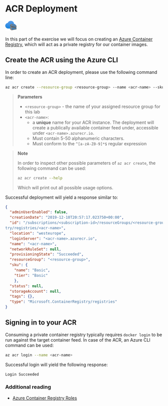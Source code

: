 # ACR Deployment

![acr-logo](./img/acr.svg)

In this part of the exercise we will focus on creating an [Azure Container Registry](https://azure.microsoft.com/en-us/services/container-registry/), which will act as a private registry for our container images.

## Create the ACR using the Azure CLI

In order to create an ACR deployment, please use the following command line:

```bash
az acr create --resource-group <resource-group> --name <acr-name> --sku Basic
```

> **Parameters**
>
> - `<resource-group>` - the name of your assigned resource group for this lab
> - `<acr-name>`:
>   - a **unique** name for your ACR instance. The deployment will create a publically available container feed under, accessible under `<acr-name>.azurecr.io`. 
>   - Must contain 5-50 alphanumeric characters.
>   - Must conform to the `^[a-zA-Z0-9]*$` regular expression

> **Note**
>
> In order to inspect other possible parameters of `az acr create`, the following command can be used:
> ```bash
> az acr create --help
> ```
> Which will print out all possible usage options.

Successful deployment will yield a response similar to:

```json
{                                                  
  "adminUserEnabled": false,
  "creationDate": "2019-12-10T20:57:17.023750+00:00",                  
  "id": "/subscriptions/<subscription-id>/resourceGroups/<resource-group>/providers/Microsoft.ContainerRegis
try/registries/<acr-name>",
  "location": "westeurope",
  "loginServer": "<acr-name>.azurecr.io",
  "name": "<acr-name>",
  "networkRuleSet": null,
  "provisioningState": "Succeeded",
  "resourceGroup": "<resource-group>",
  "sku": {                                         
    "name": "Basic",
    "tier": "Basic"
    },
  "status": null,
  "storageAccount": null,
  "tags": {},
  "type": "Microsoft.ContainerRegistry/registries"
}                                                                                                                       
```

## Signing in to your ACR

Consuming a private container registry typically requires `docker login` to be run against the target container feed. In case of the ACR, an Azure CLI command can be used:

```bash
az acr login --name <acr-name>
```

Successful login will yield the following response:

```bash
Login Succeeded
```

### Additional reading
- [Azure Container Registry Roles](https://docs.microsoft.com/en-us/azure/container-registry/container-registry-roles)